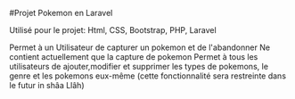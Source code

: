 #Projet Pokemon en Laravel

Utilisé pour le projet: 
Html, CSS, Bootstrap, PHP, Laravel

Permet à un Utilisateur de capturer un pokemon et de l'abandonner
Ne contient actuellement que la capture de pokemon
Permet à tous les utilisateurs de ajouter,modifier et supprimer les types de pokemons, le genre et les pokemons eux-même (cette fonctionnalité sera restreinte dans le futur in shâa Llâh)


